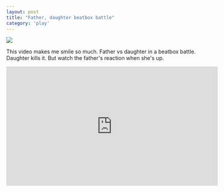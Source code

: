 ```yaml
---
layout: post
title: "Father, daughter beatbox battle"
category: 'play'
---
```


![](https://s3.amazonaws.com/michaellee.co/20150707-beatbox.jpg)

This video makes me smile so much. Father vs daughter in a beatbox battle. Daughter kills it. But watch the father's reaction when she's up.

<iframe width="560" height="315" src="https://www.youtube.com/embed/0KCt2hAzeW0" frameborder="0" allowfullscreen></iframe>
